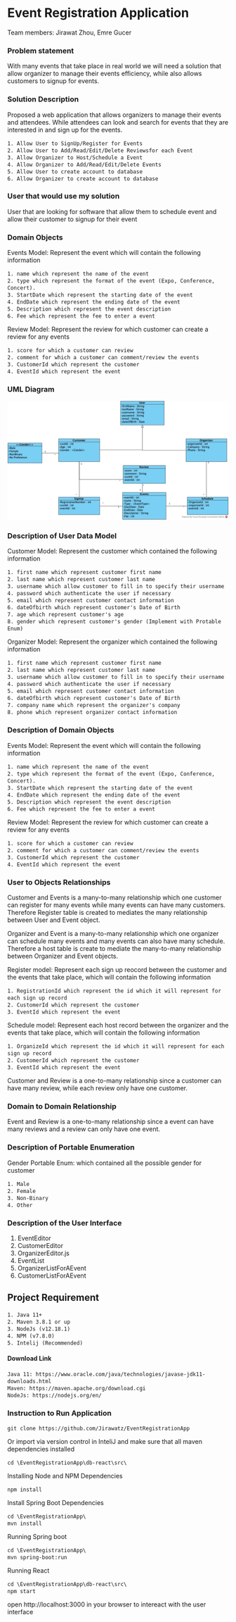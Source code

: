 Event Registration Application
==
Team members: Jirawat Zhou, Emre Gucer

### Problem statement
With many events that take place in real world we will need a solution that allow organizer to manage their events efficiency, while also allows customers to signup for events.

### Solution Description
Proposed a web application that allows organizers to manage their events and attendees. While attendees can look and search for events that they are interested in and sign up for the events.
```
1. Allow User to SignUp/Register for Events
2. Allow User to Add/Read/Edit/Delete Reviewsfor each Event
3. Allow Organizer to Host/Schedule a Event
4. Allow Organizer to Add/Read/Edit/Delete Events
5. Allow User to create account to database
6. Allow Organizer to create account to database
```

### User that would use my solution
User that are looking for software that allow them to schedule event and allow their customer to signup for their event

### Domain Objects
Events Model: Represent the event which will contain the following information
```
1. name which represent the name of the event
2. type which represent the format of the event (Expo, Conference, Concert).
3. StartDate which represent the starting date of the event
4. EndDate which represent the ending date of the event
5. Description which represent the event description
6. Fee which represent the fee to enter a event
```

Review Model: Represent the review for which customer can create a review for any events
```
1. score for which a customer can review
2. comment for which a customer can comment/review the events
3. CustomerId which represent the customer
4. EventId which represent the event
```


### UML Diagram
![alt text](ProjectUML.jpg)

### Description of User Data Model
Customer Model: Represent the customer which contained the following information
```
1. first name which represent customer first name
2. last name which represent customer last name
3. username which allow customer to fill in to specify their username
4. password which authenticate the user if necessary
5. email which represent customer contact information
6. dateOfbirth which represent customer's Date of Birth
7. age which represent customer's age
8. gender which represent customer's gender (Implement with Protable Enum)
```

Organizer Model: Represent the organizer which contained the following information
```
1. first name which represent customer first name
2. last name which represent customer last name
3. username which allow customer to fill in to specify their username
4. password which authenticate the user if necessary
5. email which represent customer contact information
6. dateOfbirth which represent customer's Date of Birth
7. company name which represent the organizer's company
8. phone which represent organizer contact information
```

### Description of Domain Objects

Events Model: Represent the event which will contain the following information
```
1. name which represent the name of the event
2. type which represent the format of the event (Expo, Conference, Concert).
3. StartDate which represent the starting date of the event
4. EndDate which represent the ending date of the event
5. Description which represent the event description
6. Fee which represent the fee to enter a event
```

Review Model: Represent the review for which customer can create a review for any events
```
1. score for which a customer can review
2. comment for which a customer can comment/review the events
3. CustomerId which represent the customer
4. EventId which represent the event
```

### User to Objects Relationships
Customer and Events is a many-to-many relationship which one customer can register for many events 
while many events can have many customers. Therefore Register table is created to mediates the many relationship between User and Event object.

Organizer and Event is a many-to-many relationship which one organizer can schedule many events and many events can also have many schedule. Therefore a host table is create to mediate the many-to-many relationship between Organizer and Event objects.

Register model: Represent each sign up reocord between the customer and the events that take place, which will contain the following information
```
1. RegistrationId which represent the id which it will represent for each sign up record
2. CustomerId which represent the customer
3. EventId which represent the event
```

Schedule model: Represent each host record between the organizer and the events that take place, which will contain the following information
```
1. OrganizeId which represent the id which it will represent for each sign up record
2. CustomerId which represent the customer
3. EventId which represent the event
```
Customer and Review is a one-to-many relationship since a customer can have many review, while each review only have one customer.
### Domain to Domain Relationship
Event and Review is a one-to-many relationship since a event can have many reviews and a review can only have one event.  

### Description of Portable Enumeration
Gender Portable Enum: which contained all the possible gender for customer
```
1. Male
2. Female
3. Non-Binary
4. Other
```

### Description of the User Interface
1. EventEditor
2. CustomerEditor
3. OrganizerEditor.js
4. EventList
5. OrganizerListForAEvent
6. CustomerListForAEvent


## Project Requirement
```
1. Java 11+
2. Maven 3.8.1 or up
3. NodeJs (v12.18.1)
4. NPM (v7.8.0)
5. Intelij (Recommended)
```
#### Download Link
```
Java 11: https://www.oracle.com/java/technologies/javase-jdk11-downloads.html
Maven: https://maven.apache.org/download.cgi
NodeJs: https://nodejs.org/en/
```

### Instruction to Run Application
```
git clone https://github.com/Jirawatz/EventRegistrationApp
```
Or import via version control in InteliJ and make sure that all maven dependencies installed
```
cd \EventRegistrationApp\db-react\src\
```
Installing Node and NPM Dependencies

```
npm install
```

Install Spring Boot Dependencies
```
cd \EventRegistrationApp\
mvn install
```
Running Spring boot
```
cd \EventRegistrationApp\
mvn spring-boot:run
```
Running React
```
cd \EventRegistrationApp\db-react\src\
npm start
```

open http://localhost:3000 in your browser to intereact with the user interface
